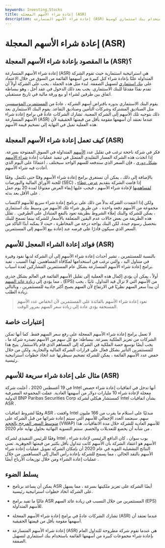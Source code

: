 ```yaml
---
keywords: Investing,Stocks
title: إعادة شراء الأسهم المعجلة (ASR)
description: إعادة شراء الأسهم المتسارعة (ASR) هي استراتيجية تستخدمها الشركة لإعادة شراء أسهمها بسرعة باستخدام بنك استثماري كوسيط.
---
```


# إعادة شراء الأسهم المعجلة (ASR)
## ما المقصود بإعادة شراء الأسهم المعجلة (ASR)؟

إعادة شراء الأسهم المتسارعة (ASR) هي استراتيجية استثمارية حيث تقوم الشركة المتداولة علنًا بإعادة شراء كتل كبيرة من أسهمها القائمة من السوق من خلال الاعتماد على [بنك استثماري](/investmentbank) لتسهيل الصفقة. لبدء مثل هذه الحملة ، يجب على الشركة أولاً أن تقدم نقدًا مقدمًا للبنك الاستثماري. يجب بعد ذلك الدخول في عقد آجل ، وهو ببساطة اتفاق بين طرفين لشراء أو بيع ورقة مالية في تاريخ مستقبلي.

يقوم البنك الاستثماري بدوره باقتراض أسهم الشركة ، عادةً من [المستثمرين المؤسسيين](/institutionalinvestor) مثل الصناديق المشتركة وشركات التأمين وصناديق التقاعد. يقوم البنك الاستثماري بعد ذلك بتوجيه تلك الأسهم إلى الشركة المعنية. تشارك الشركات عادةً في برامج إعادة شراء الأسهم المتسارعة (ASR) عندما تعتقد أن أسهمها مقومة بأقل من قيمتها الحقيقية لأن هذه العملية تميل في النهاية إلى تضخيم قيمة الأسهم.

## كيف تعمل إعادة شراء الأسهم المعجلة (ASR)

فكر في شركة ناجحة ترغب في تقليل عدد [الأسهم](/outstandingshares) المتداولة في السوق المفتوحة بسرعة. إذا اتخذت هذه الشركة المسار التقليدي المتمثل في تنفيذ عمليات إعادة [شراء الأسهم بشكل دوري](/buyback) ، فإن السعر الذي ستدفعه للسهم الواحد سيختلف ، اعتمادًا على اليوم الذي أعادت فيه شراء الأسهم.

بالإضافة إلى ذلك ، يمكن أن تستغرق برامج إعادة شراء الأسهم وقتًا حتى تكتمل. وفقًا للجنة الأوراق المالية والبورصات (SEC) ، إذا قامت الشركة بتقديم [عرض عطاء](/tenderoffer) [لمساهميها](/tenderoffer) لإعادة شراء الأسهم ، فيجب عليها إبقاء العرض مفتوحًا لمدة 20 يوم عمل على الأقل بعد بدئه .

ولكن إذا اعتمدت الشركة بدلاً من ذلك على برنامج إعادة شراء سريع للأسهم لاكتساب مجموعة من الأسهم دفعة واحدة ، عن طريق شراء تلك الأسهم من وسيط بنك استثماري ، يمكن للشركة والبنك إملاء الشروط بطريقة تعود بالنفع المتبادل على الطرفين. . تقلل هذه الطريقة من بعض حالات عدم اليقين المتعلقة بالأسعار للشركة بينما تسمح للبنك بتحصيل رسوم جيدة. لكن البنك يواجه درجة من المخاطرة ، حيث لا يمكنه أبدًا التأكد من السعر الذي سيكون قادرًا على فرضه عند إعادة بيع الأسهم إلى المستثمرين.

## فوائد إعادة الشراء المعجل للأسهم (ASR)

بالنسبة للمستثمرين ، تشير أحداث إعادة شراء الأسهم إلى أن الشركة لديها نقود وفيرة في متناول اليد ، والتي ترغب في استخدامها لمكافأة المساهمين. لهذا السبب ، تفيد برامج إعادة شراء الأسهم المتسارعة بشكل عام المستثمرين المشاركين لعدة أسباب.

أولاً ، يمكن أن يؤدي إكمال هذه العملية إلى تقليل الأسهم القائمة في العالم بشكل جذري ، مما يؤدي إلى [زيادة عائد السهم](/eps) (EPS) من الأسهم التي لا تزال قيد التداول. ثانيًا ، يجب أن يبدأ سعر السهم نظريًا في الارتفاع لأن السهم يصبح أكثر جاذبية للمستثمرين ، وبالتالي زيادة الطلب.

> تعود إعادة شراء الأسهم بالفائدة على المستثمرين لأن انخفاض عدد الأسهم المستحقة يؤدي عادة إلى زيادة سعر السهم بمرور الوقت.

>

## إعتبارات خاصة

لا تعمل برامج إعادة شراء الأسهم المعجلة على رفع سعر السهم فقط. كما أنها تمكن الشركات من تعزيز الملكية بسرعة. ببساطة: مع كل سهم من الأسهم تصدره شركة ما ، يجب أيضًا توسيع حصة الملكية في الشركة إلى المساهم الذي قام بالاستثمار. يتيح هذا للمستثمرين التأثير بشكل فعال على قرارات الشركة المالية والتجارية. ولكن من خلال خفض عدد الأسهم القائمة ، يمكن للشركة تضخيم سيطرتها عند اتخاذ خطوات استراتيجية رئيسية.

## مثال على إعادة شراء سريعة للأسهم (ASR)

في 19 أغسطس 2020 ، أعلنت شركة Intel أنها تدخل في اتفاقيات إعادة شراء حصص معجلة لإعادة شراء 10 مليارات دولار من أسهمها العادية. عملت المجموعة المصرفية الدولية BNP Paribas Securities Corp كمستشار هيكلي لشركة Intel بشأن اتفاقيات ASR .

وفقًا لشروط اتفاقيات ASR ، وافقت Intel مبدئيًا على استلام ما يقرب من 166 مليون سهم. سيعتمد العدد الإجمالي للأسهم التي سيتم إعادة شرائها من قبل الشركة على [متوسط السعر المرجح بالحجم](/vwap) (VWAP) للأسهم العادية للشركة خلال مدة الاتفاقيات. هذا من شأنه أن يخضع للتعديلات والخصم. ستتم التسوية النهائية بحلول نهاية عام 2020 .

وفقًا للرئيس التنفيذي لشركة Intel ، بوب سوان ، كان الدافع الرئيسي لإعادة شراء الأسهم هو اعتقاد الشركة بأن الأسهم كانت تتداول بأقل بكثير من قيمتها الجوهرية. تعني النتائج التشغيلية القوية في عام 2020 أن بإمكان الشركة تمويل عمليات إعادة شراء الأسهم بالنقد الحالي ، مما يسمح للشركة بإعادة رأس المال إلى المساهمين من خلال عمليات إعادة الشراء ومن خلال توزيعات الأرباح أيضًا .

## يسلط الضوء

- يمكن أن يساعد برنامج ASR أيضًا الشركة على تعزيز ملكيتها بسرعة ، مما يسهل على الشركة اتخاذ خطوات استراتيجية رئيسية.

- غالبًا ما تفيد برامج ASR المستثمرين من خلال التسبب في زيادة عائد السهم (EPS) للأسهم المتداولة.

- تشارك الشركات عادةً في برامج إعادة شراء الأسهم المعجلة (ASR) عندما تعتقد أن أسهمها مقومة بأقل من قيمتها الحقيقية.

- إعادة شراء الأسهم المتسارعة (ASR) هي عندما تقوم شركة مطروحة للتداول العام بإعادة شراء مجموعات كبيرة من أسهمها القائمة باستخدام بنك استثماري لتسهيل الصفقة.

